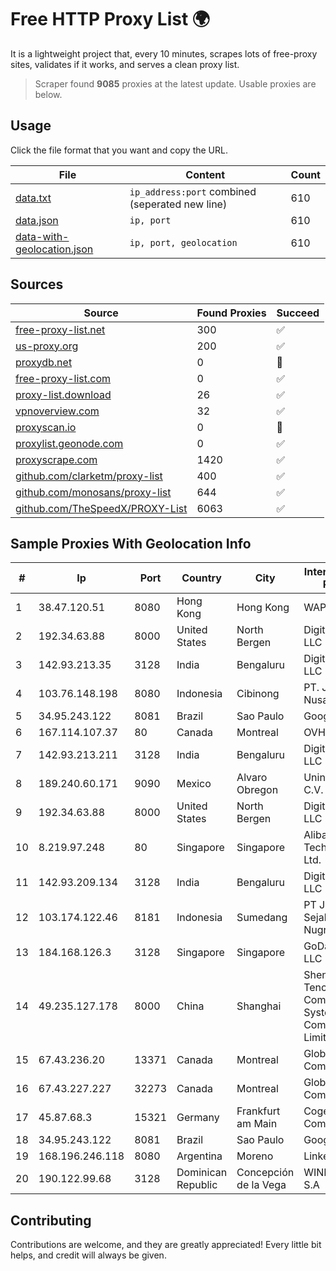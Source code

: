 
# Free HTTP Proxy List 🌍

It is a lightweight project that, every 10 minutes, scrapes lots of free-proxy sites, validates if it works, and serves a clean proxy list.


> Scraper found **9085** proxies at the latest update. Usable proxies are below.

## Usage

Click the file format that you want and copy the URL.


|File|Content|Count|
|----|-------|-----|
|[data.txt](https://raw.githubusercontent.com/themiralay/Proxy-List-World/master/data.txt)|`ip_address:port` combined (seperated new line)|610|
|[data.json](https://raw.githubusercontent.com/themiralay/Proxy-List-World/master/data.json)|`ip, port`|610|
|[data-with-geolocation.json](https://raw.githubusercontent.com/themiralay/Proxy-List-World/master/data-with-geolocation.json)|`ip, port, geolocation`|610|

## Sources

|Source|Found Proxies|Succeed|
|------|-------------|-------|
|[free-proxy-list.net](https://free-proxy-list.net)|300|✅|
|[us-proxy.org](https://www.us-proxy.org)|200|✅|
|[proxydb.net](http://proxydb.net)|0|🚫|
|[free-proxy-list.com](https://free-proxy-list.com/?page=&port=&type%5B%5D=http&type%5B%5D=https&up_time=0&search=Search)|0|✅|
|[proxy-list.download](https://www.proxy-list.download/HTTP)|26|✅|
|[vpnoverview.com](https://vpnoverview.com/privacy/anonymous-browsing/free-proxy-servers)|32|✅|
|[proxyscan.io](https://www.proxyscan.io)|0|🚫|
|[proxylist.geonode.com](https://proxylist.geonode.com/api/proxy-list?limit=300&page=1&sort_by=lastChecked&sort_type=desc&protocols=http,https)|0|✅|
|[proxyscrape.com](https://api.proxyscrape.com/v2/?request=displayproxies&protocol=http&timeout=10000&country=all&ssl=all&anonymity=all)|1420|✅|
|[github.com/clarketm/proxy-list](https://raw.githubusercontent.com/clarketm/proxy-list/master/proxy-list-raw.txt)|400|✅|
|[github.com/monosans/proxy-list](https://raw.githubusercontent.com/monosans/proxy-list/main/proxies/http.txt)|644|✅|
|[github.com/TheSpeedX/PROXY-List](https://raw.githubusercontent.com/TheSpeedX/PROXY-List/master/http.txt)|6063|✅|


## Sample Proxies With Geolocation Info

|#|Ip|Port|Country|City|Internet Service Provider|
|-|--|----|-------|----|-------------------------|
|1|38.47.120.51|8080|Hong Kong|Hong Kong|WAP.AC LTD|
|2|192.34.63.88|8000|United States|North Bergen|DigitalOcean, LLC|
|3|142.93.213.35|3128|India|Bengaluru|DigitalOcean, LLC|
|4|103.76.148.198|8080|Indonesia|Cibinong|PT. Java Digital Nusantara|
|5|34.95.243.122|8081|Brazil|Sao Paulo|Google LLC|
|6|167.114.107.37|80|Canada|Montreal|OVH SAS|
|7|142.93.213.211|3128|India|Bengaluru|DigitalOcean, LLC|
|8|189.240.60.171|9090|Mexico|Alvaro Obregon|Uninet S.A. de C.V.|
|9|192.34.63.88|8000|United States|North Bergen|DigitalOcean, LLC|
|10|8.219.97.248|80|Singapore|Singapore|Alibaba (US) Technology Co., Ltd.|
|11|142.93.209.134|3128|India|Bengaluru|DigitalOcean, LLC|
|12|103.174.122.46|8181|Indonesia|Sumedang|PT Jaya Sejahtra Nugraha|
|13|184.168.126.3|3128|Singapore|Singapore|GoDaddy.com, LLC|
|14|49.235.127.178|8000|China|Shanghai|Shenzhen Tencent Computer Systems Company Limited|
|15|67.43.236.20|13371|Canada|Montreal|GloboTech Communications|
|16|67.43.227.227|32273|Canada|Montreal|GloboTech Communications|
|17|45.87.68.3|15321|Germany|Frankfurt am Main|Cogent Communications|
|18|34.95.243.122|8081|Brazil|Sao Paulo|Google LLC|
|19|168.196.246.118|8080|Argentina|Moreno|Linkear SRL|
|20|190.122.99.68|3128|Dominican Republic|Concepción de la Vega|WIND Telecom S.A|



## Contributing

Contributions are welcome, and they are greatly appreciated! Every
little bit helps, and credit will always be given.

